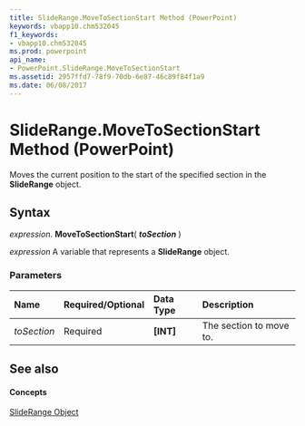 ```yaml
---
title: SlideRange.MoveToSectionStart Method (PowerPoint)
keywords: vbapp10.chm532045
f1_keywords:
- vbapp10.chm532045
ms.prod: powerpoint
api_name:
- PowerPoint.SlideRange.MoveToSectionStart
ms.assetid: 2957ffd7-78f9-70db-6e87-46c89f84f1a9
ms.date: 06/08/2017
---
```



# SlideRange.MoveToSectionStart Method (PowerPoint)

Moves the current position to the start of the specified section in the  **SlideRange** object.


## Syntax

 _expression_. **MoveToSectionStart**( **_toSection_** )

 _expression_ A variable that represents a **SlideRange** object.


### Parameters



|**Name**|**Required/Optional**|**Data Type**|**Description**|
|:-----|:-----|:-----|:-----|
| _toSection_|Required|**[INT]**|The section to move to.|

## See also


#### Concepts


[SlideRange Object](sliderange-object-powerpoint.md)

